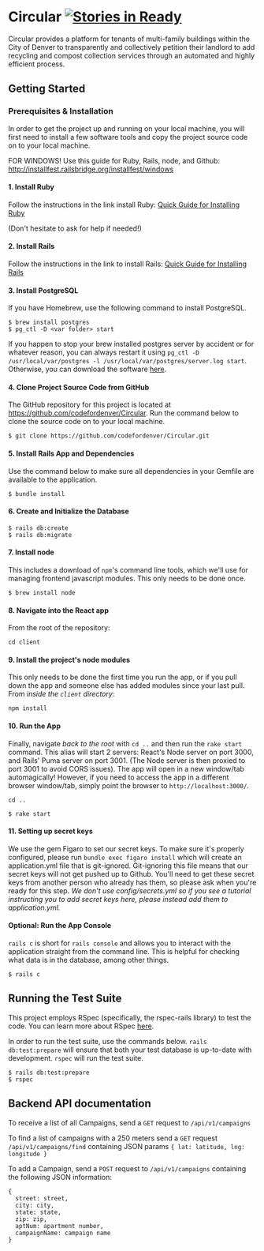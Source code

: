 # Circular [![Stories in Ready](https://badge.waffle.io/codefordenver/Circular.png?label=ready&title=Ready)](https://waffle.io/codefordenver/Circular)

Circular provides a platform for tenants of multi-family buildings within the City of Denver to transparently and collectively petition their landlord to add recycling and compost collection services through an automated and highly efficient process.

## Getting Started

### Prerequisites & Installation

In order to get the project up and running on your local machine, you will first need to install a few software tools and copy the project source code on to your local machine.

FOR WINDOWS! Use this guide for Ruby, Rails, node, and Github: http://installfest.railsbridge.org/installfest/windows

#### 1. Install Ruby
Follow the instructions in the link install Ruby:
[Quick Guide for Installing Ruby](https://www.ruby-lang.org/en/documentation/installation/)

(Don't hesitate to ask for help if needed!)

#### 2. Install Rails
Follow the instructions in the link to install Rails: [Quick Guide for Installing Rails](http://guides.rubyonrails.org/getting_started.html)


#### 3. Install PostgreSQL

If you have Homebrew, use the following command to install PostgreSQL.

```
$ brew install postgres
$ pg_ctl -D <var folder> start
```

If you happen to stop your brew installed postgres server by accident or for whatever reason, you can always restart it using `pg_ctl -D /usr/local/var/postgres -l /usr/local/var/postgres/server.log start`.
Otherwise, you can download the software [here](https://www.postgresql.org/download/).

#### 4. Clone Project Source Code from GitHub

The GitHub repository for this project is located at https://github.com/codefordenver/Circular. Run the command below to clone the source code on to your local machine.

```
$ git clone https://github.com/codefordenver/Circular.git
```

#### 5. Install Rails App and Dependencies

Use the command below to make sure all dependencies in your Gemfile are available to the application.

```
$ bundle install
```

#### 6. Create and Initialize the Database

```
$ rails db:create
$ rails db:migrate
```

#### 7. Install node

This includes a download of `npm`'s command line tools, which we'll use for managing frontend javascript modules. This only needs to be done once.

```
$ brew install node
```

#### 8. Navigate into the React app

From the root of the repository:

```
cd client
```

#### 9. Install the project's node modules

This only needs to be done the first time you run the app, or if you pull down the app and someone else has added modules since your last pull. From _inside the `client` directory_:

```
npm install
```


#### 10. Run the App

Finally, navigate _back to the root_ with `cd ..` and then run the `rake start` command. This alias will start 2 servers: React's Node server on port 3000, and Rails' Puma server on port 3001. (The Node server is then proxied to port 3001 to avoid CORS issues). The app will open in a new window/tab automagically! However, if you need to access the app in a different browser window/tab, simply point the browser to `http://localhost:3000/`.

```
cd ..
```

```
$ rake start
```

#### 11. Setting up secret keys

We use the gem Figaro to set our secret keys. To make sure it's properly configured, please run `bundle exec figaro install` which will create an application.yml file that is git-ignored.
Git-ignoring this file means that our secret keys will not get pushed up to Github. You'll need to get these secret keys from another person who already has them, so please ask when you're ready for this step.
  *We don't use config/secrets.yml so if you see a tutorial instructing you to add secret keys here, please instead add them to application.yml.*

#### Optional: Run the App Console

`rails c` is short for `rails console` and allows you to interact with the application straight from the command line. This is helpful for checking what data is in the database, among other things.

```
$ rails c
```

## Running the Test Suite

This project employs RSpec (specifically, the rspec-rails library) to test the code. You can learn more about RSpec [here](https://relishapp.com/rspec/docs/gettingstarted).

In order to run the test suite, use the commands below. `rails db:test:prepare` will ensure that both your test database is up-to-date with development. `rspec` will run the test suite.

```
$ rails db:test:prepare
$ rspec
```

## Backend API documentation

To receive a list of all Campaigns, send a `GET` request to `/api/v1/campaigns`

To find a list of campaigns with a 250 meters send a `GET` request `/api/v1/campaigns/find` containing JSON params `{ lat: latitude, lng: longitude }`

To add a Campaign, send a `POST` request to `/api/v1/campaigns` containing the following JSON information:
```
{
  street: street,
  city: city,
  state: state,
  zip: zip,
  aptNum: apartment number,
  campaignName: campaign name
}
```

